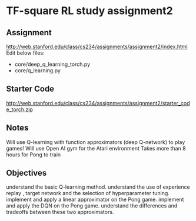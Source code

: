 # TF-square RL study assignment2

## Assignment
http://web.stanford.edu/class/cs234/assignments/assignment2/index.html
Edit below files:
- core/deep_q_learning_torch.py
- core/q_learning.py

## Starter Code
http://web.stanford.edu/class/cs234/assignments/assignment2/starter_code_torch.zip

## Notes
Will use Q-learning with function approximators (deep Q-network) to play games!
Will use Open AI gym for the Atari environment
Takes more than 8 hours for Pong to train

## Objectives
understand the basic Q-learning method.
understand the use of experience replay , target network and the selection of hyperparameter tuning.
implement and apply a linear approximator on the Pong game.
implement and apply the DQN on the Pong game.
understand the differences and tradeoffs between these two approximators.
